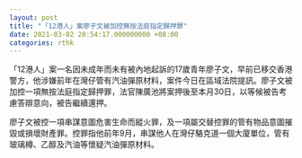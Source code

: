 ```yaml
---
layout: post
title: "「12港人」案廖子文被加控無按法庭指定歸押罪"
date: 2021-03-02 20:54:17.000000000 +08:00
categories: rthk
---
```


「12港人」案一名因未成年而未有被內地起訴的17歲青年廖子文，早前已移交香港警方，他涉嫌前年在灣仔管有汽油彈原材料，案件今日在區域法院提訊。廖子文被加控一項無按法庭指定歸押罪，法官陳廣池將案押後至本月30日，以等候被告考慮答辯意向，被告繼續還押。

廖子文被控一項串謀意圖危害生命而縱火罪，及一項屬交替控罪的管有物品意圖摧毀或損壞財產罪。控罪指他前年9月，串謀他人在灣仔駱克道一個大廈單位，管有玻璃樽、乙醇及汽油等懷疑汽油彈原材料。
